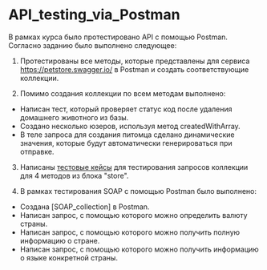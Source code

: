 
# API_testing_via_Postman
В рамках курса было протестировано API с помощью Postman. Согласно заданию было выполнено следующее:
1. Протестированы все методы, которые представлены для сервиса https://petstore.swagger.io/ в Postman и создать соответствующие коллекции.

2. Помимо создания коллекции по всем методам выполнено:
 - Написан тест, который проверяет статус код после удаления домашнего животного из базы.
 - Создано несколько юзеров, используя метод createdWithArray.
 - В теле запроса для создания питомца сделано динамические значения, которые будут автоматически генерироваться при отправке. 

 3. Написаны [тестовые кейсы](1_test-case_API_petstore.pdf) для тестирования запросов коллекции для 4 методов из блока "store".
 

4. В рамках тестирования SOAP с помощью Postman было выполнено: 
  - Создана [SOAP_collection] в Postman.
  - Написан запрос, с помощью которого можно определить валюту страны.
  - Написан запрос, с помощью которого можно получить полную информацию о стране.
  - Написан запрос, с помощью которого можно получить информацию о языке конкретной страны.



   
